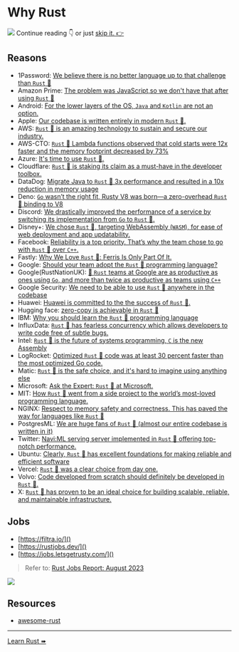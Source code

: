 # Why Rust

![](/assets/kat.png) <span class="speech-bubble">Continue reading 👇 or just <a class="button" href="../rust/mod.html">skip it. 👉</a></span>

## Reasons

- 1Password: [We believe there is no better language up to that challenge than `Rust` 🦀](https://foundation.rust-lang.org/news/secure-app-development-with-rust-s-memory-model/)
- Amazon Prime: [The problem was JavaScript,so we don't have that after using `Rust` 🦀](https://www.infoq.com/presentations/prime-video-rust/)
- Android: [For the lower layers of the OS, `Java` and `Kotlin` are not an option.](https://source.android.com/docs/setup/build/rust/building-rust-modules/overview)
- Apple: [Our codebase is written entirely in modern `Rust` 🦀.](https://jobs.apple.com/en-us/search?search=rust&sort=relevance)
- AWS: [`Rust` 🦀 is an amazing technology to sustain and secure our industry.](https://aws.amazon.com/blogs/opensource/sustainability-with-rust/)
- AWS-CTO: [`Rust` 🦀 Lambda functions observed that cold starts were 12x faster and the memory footprint decreased by 73%](https://www.allthingsdistributed.com/2024/06/introducing-distill-cli.html)
- Azure: [It's time to use `Rust` 🦀.](https://twitter.com/markrussinovich/status/1571995117233504257)
- Cloudflare: [`Rust` 🦀 is staking its claim as a must-have in the developer toolbox.](https://blog.cloudflare.com/workers-rust-sdk/)
- DataDog: [Migrate Java to `Rust` 🦀 3x performance and resulted in a 10x reduction in memory usage](https://www.datadoghq.com/blog/engineering/how-we-migrated-our-static-analyzer-from-java-to-rust/)
- Deno: [`Go` wasn’t the right fit, Rusty V8 was born—a zero-overhead `Rust` 🦀 binding to V8](https://deno.com/blog/rusty-v8-stabilized)
- Discord: [We drastically improved the performance of a service by switching its implementation from `Go` to `Rust` 🦀.](https://discord.com/blog/why-discord-is-switching-from-go-to-rust)
- Disney+: [We chose `Rust` 🦀, targeting WebAssembly (`WASM`), for ease of web deployment and app updatability.](https://medium.com/disney-streaming/introducing-the-disney-application-development-kit-adk-ad85ca139073)
- Facebook: [Reliability is a top priority. That’s why the team chose to go with `Rust` 🦀 over `C++`.](https://engineering.fb.com/2021/04/29/developer-tools/rust/)
- Fastly: [Why We Love `Rust` 🦀: Ferris Is Only Part Of It.](https://dev.to/fastly/why-we-love-rust-ferris-is-only-part-of-it-53hc)
- Google: [Should your team adopt the `Rust` 🦀 programming language?](https://www.youtube.com/watch?v=Gnp4XP1b82E)
- Google(RustNationUK): [🦀 `Rust` teams at Google are as productive as ones using `Go`, and more than twice as productive as teams using `C++`](https://twitter.com/spastorino/status/1773025016822497392)
- Google Security: [We need to be able to use `Rust` 🦀 anywhere in the codebase](https://security.googleblog.com/2022/12/memory-safe-languages-in-android-13.html)
- Huawei: [Huawei is committed to the the success of `Rust` 🦀.](https://trusted-programming.github.io/2021/02/07/our-rust-mission-at-huawei.html)
- Hugging face: [zero-copy is achievable in `Rust` 🦀](https://github.com/huggingface/safetensors#notes)
- IBM: [Why you should learn the `Rust` 🦀 programming language](https://developer.ibm.com/articles/os-developers-know-rust/)
- InfluxData: [`Rust` 🦀 has fearless concurrency which allows developers to write code free of subtle bugs.](https://www.influxdata.com/blog/meet-founders-who-rewrote-in-rust/)
- Intel: [`Rust` 🦀 is the future of systems programming, `C` is the new Assembly](https://youtu.be/l9hM0h6IQDo)
- LogRocket: [Optimized `Rust` 🦀 code was at least 30 percent faster than the most optimized Go code.](https://blog.logrocket.com/when-to-use-rust-when-to-use-golang/)
- Matic: [`Rust` 🦀 is the safe choice, and it's hard to imagine using anything else](https://maticrobots.com/blog/why-rust-its-the-safe-choice/)
- Microsoft: [Ask the Expert: `Rust` 🦀 at Microsoft.](https://www.youtube.com/watch?v=1uAsA1hm52I)
- MIT: [How `Rust` 🦀 went from a side project to the world’s most-loved programming language.](https://www.technologyreview.com/2023/02/14/1067869/rust-worlds-fastest-growing-programming-language/)
- NGINX: [Respect to memory safety and correctness. This has paved the way for languages like `Rust` 🦀](https://www.nginx.com/blog/extending-nginx-with-rust-an-alternative-to-c/)
- PostgresML: [We are huge fans of `Rust` 🦀 (almost our entire codebase is written in it)](https://postgresml.org/blog/how-we-generate-javascript-and-python-sdks-from-our-canonical-rust-sdk)
- Twitter: [Navi:ML serving server implemented in `Rust` 🦀 offering top-notch performance.](https://github.com/twitter/the-algorithm/tree/main/navi)
- Ubuntu: [Clearly, `Rust` 🦀 has excellent foundations for making reliable and efficient software](https://ubuntu.com/blog/why-and-how-to-use-rust-on-ubuntu)
- Vercel: [`Rust` 🦀 was a clear choice from day one.](https://vercel.com/blog/turborepo-migration-go-rust)
- Volvo: [Code developed from scratch should definitely be developed in `Rust` 🦀.](https://medium.com/volvo-cars-engineering/why-volvo-thinks-you-should-have-rust-in-your-car-4320bd639e09)
- X: [`Rust` 🦀 has proven to be an ideal choice for building scalable, reliable, and maintainable infrastructure. ](https://x.ai/)

## Jobs
- [https://filtra.io/]()
- [https://rustjobs.dev/]()
- [https://jobs.letsgetrusty.com/]()

> Refer to: [Rust Jobs Report: August 2023](https://filtra.io/rust-aug-23)

![](largeindustries_aug23.png)

## Resources

- [awesome-rust](https://github.com/katopz/awesome-rust)

---

[Learn Rust ➠](../rust/mod.md)
